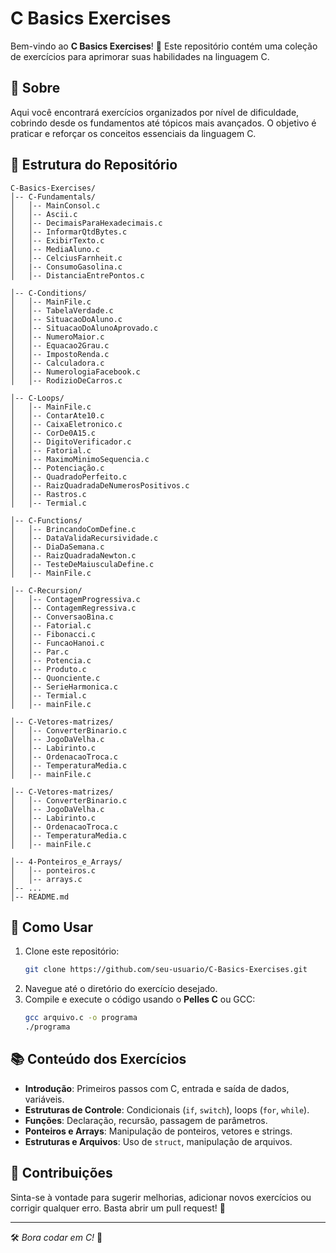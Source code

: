 # C Basics Exercises

Bem-vindo ao **C Basics Exercises**! 🚀 Este repositório contém uma coleção de exercícios para aprimorar suas habilidades na linguagem C.

## 📌 Sobre

Aqui você encontrará exercícios organizados por nível de dificuldade, cobrindo desde os fundamentos até tópicos mais avançados. O objetivo é praticar e reforçar os conceitos essenciais da linguagem C.

## 📂 Estrutura do Repositório

```
C-Basics-Exercises/
│-- C-Fundamentals/
│   │-- MainConsol.c
│   │-- Ascii.c
│   │-- DecimaisParaHexadecimais.c
│   │-- InformarQtdBytes.c
│   │-- ExibirTexto.c
│   │-- MediaAluno.c
│   │-- CelciusFarnheit.c
│   |-- ConsumoGasolina.c
│   │-- DistanciaEntrePontos.c

│-- C-Conditions/
│   │-- MainFile.c
│   │-- TabelaVerdade.c
│   │-- SituacaoDoAluno.c
│   │-- SituacaoDoAlunoAprovado.c
│   │-- NumeroMaior.c
│   │-- Equacao2Grau.c
│   │-- ImpostoRenda.c
│   │-- Calculadora.c
│   │-- NumerologiaFacebook.c
│   │-- RodizioDeCarros.c

│-- C-Loops/
│   │-- MainFile.c
│   │-- ContarAte10.c
│   │-- CaixaEletronico.c
│   │-- CorDe0A15.c
│   │-- DigitoVerificador.c
│   │-- Fatorial.c
│   │-- MaximoMinimoSequencia.c
│   │-- Potenciação.c
│   │-- QuadradoPerfeito.c
│   │-- RaizQuadradaDeNumerosPositivos.c
│   │-- Rastros.c
│   │-- Termial.c

│-- C-Functions/
│   │-- BrincandoComDefine.c
│   │-- DataValidaRecursividade.c
│   │-- DiaDaSemana.c
│   │-- RaizQuadradaNewton.c
│   │-- TesteDeMaiusculaDefine.c
│   │-- MainFile.c

│-- C-Recursion/
│   │-- ContagemProgressiva.c
│   │-- ContagemRegressiva.c
│   │-- ConversaoBina.c
│   │-- Fatorial.c
│   │-- Fibonacci.c
│   │-- FuncaoHanoi.c
│   │-- Par.c
│   │-- Potencia.c
│   │-- Produto.c
│   │-- Quonciente.c
│   │-- SerieHarmonica.c
│   │-- Termial.c
│   │-- mainFile.c

│-- C-Vetores-matrizes/
│   │-- ConverterBinario.c
│   │-- JogoDaVelha.c
│   │-- Labirinto.c
│   │-- OrdenacaoTroca.c
│   │-- TemperaturaMedia.c
│   │-- mainFile.c

│-- C-Vetores-matrizes/
│   │-- ConverterBinario.c
│   │-- JogoDaVelha.c
│   │-- Labirinto.c
│   │-- OrdenacaoTroca.c
│   │-- TemperaturaMedia.c
│   │-- mainFile.c

│-- 4-Ponteiros_e_Arrays/
│   │-- ponteiros.c
│   │-- arrays.c
│-- ...
│-- README.md
```

## 🏁 Como Usar

1. Clone este repositório:
   ```sh
   git clone https://github.com/seu-usuario/C-Basics-Exercises.git
   ```
2. Navegue até o diretório do exercício desejado.
3. Compile e execute o código usando o **Pelles C** ou GCC:
   ```sh
   gcc arquivo.c -o programa
   ./programa
   ```

## 📚 Conteúdo dos Exercícios

- **Introdução**: Primeiros passos com C, entrada e saída de dados, variáveis.
- **Estruturas de Controle**: Condicionais (`if`, `switch`), loops (`for`, `while`).
- **Funções**: Declaração, recursão, passagem de parâmetros.
- **Ponteiros e Arrays**: Manipulação de ponteiros, vetores e strings.
- **Estruturas e Arquivos**: Uso de `struct`, manipulação de arquivos.

## 🎯 Contribuições

Sinta-se à vontade para sugerir melhorias, adicionar novos exercícios ou corrigir qualquer erro. Basta abrir um pull request! 🤝

---

🛠️ _Bora codar em C!_ 🚀
